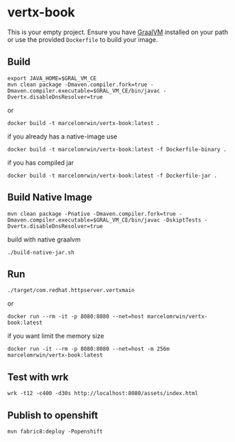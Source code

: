 # vertx-book

This is your empty project. Ensure you have [GraalVM](https://www.graalvm.org) installed
on your path or use the provided `Dockerfile` to build your image.

## Build
```
export JAVA_HOME=$GRAL_VM_CE
mvn clean package -Dmaven.compiler.fork=true -Dmaven.compiler.executable=$GRAL_VM_CE/bin/javac -Dvertx.disableDnsResolver=true
```

or

`docker build -t marcelomrwin/vertx-book:latest .` 

if you already has a native-image use 

`docker build -t marcelomrwin/vertx-book:latest -f Dockerfile-binary .`

if you has compiled jar

```
docker build -t marcelomrwin/vertx-book:latest -f Dockerfile-jar .
```

## Build Native Image

```
mvn clean package -Pnative -Dmaven.compiler.fork=true -Dmaven.compiler.executable=$GRAL_VM_CE/bin/javac -DskiptTests -Dvertx.disableDnsResolver=true
```
build with native graalvm

```
./build-native-jar.sh
```        


## Run

`./target/com.redhat.httpserver.vertxmain`

or

`docker run --rm -it -p 8080:8080 --net=host marcelomrwin/vertx-book:latest`

if you want limit the memory size

`docker run -it --rm -p 8080:8080 --net=host -m 256m marcelomrwin/vertx-book:latest`


## Test with wrk

`wrk -t12 -c400 -d30s http://localhost:8080/assets/index.html`

## Publish to openshift

`mvn fabric8:deploy -Popenshift`

